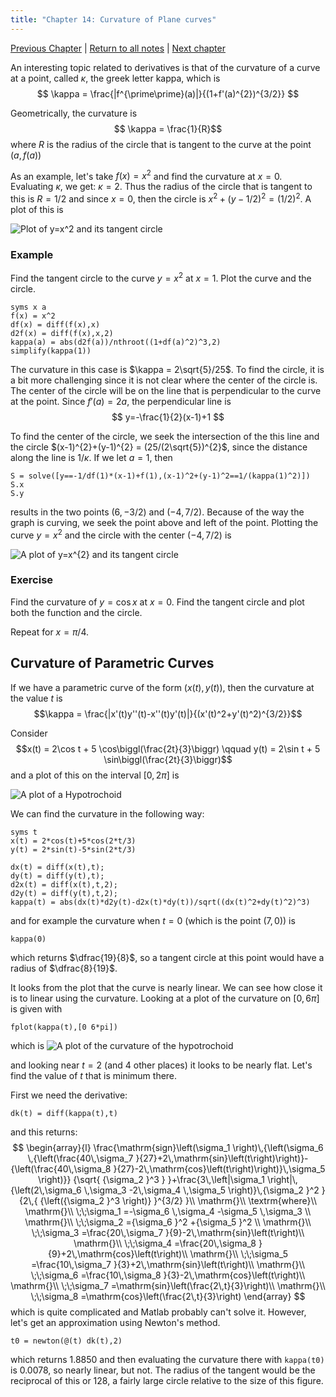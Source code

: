 ```yaml
---
title: "Chapter 14: Curvature of Plane curves"
---
```



[Previous Chapter](ch-13.html) | [Return to all notes](index.html) | [Next chapter](ch-15.html)


An interesting topic related to derivatives is that of the curvature of a curve at a point, called $\kappa$, the greek letter kappa, which is
$$
\kappa = \frac{|f^{\prime\prime}(a)|}{(1+f'(a)^{2})^{3/2}}
$$

Geometrically, the curvature is
$$ \kappa = \frac{1}{R}$$
where $R$ is the radius of the circle that is tangent to the curve at the point $(a,f(a))$

As an example, let's take $f(x)=x^{2}$ and find the curvature at $x=0$.  Evaluating $\kappa$, we get: $\kappa = 2$.  Thus the radius of the circle that is tangent to this is $R=1/2$ and since $x=0$, then the circle is $x^{2}+(y-1/2)^{2} =(1/2)^{2}$.  A plot of this is

![Plot of $y=x^2$ and its tangent circle](images/ch14/plot01.png)

### Example

Find the tangent circle to the curve $y=x^{2}$ at $x=1$.  Plot the curve and the circle.  

```
syms x a
f(x) = x^2
df(x) = diff(f(x),x)
d2f(x) = diff(f(x),x,2)
kappa(a) = abs(d2f(a))/nthroot((1+df(a)^2)^3,2)
simplify(kappa(1))
```


The curvature in this case is $\kappa = 2\sqrt{5}/25$.  To find the circle, it is a bit more challenging since it is not clear where the center of the circle is. The center of the circle will be on the line that is perpendicular to the curve at the point.  Since $f'(a)=2a$, the perpendicular line is
$$ y=-\frac{1}{2}(x-1)+1 $$

To find the center of the circle, we seek the intersection of the this line and the circle $(x-1)^{2}+(y-1)^{2} = (25/(2\sqrt{5})^{2}$, since the distance along the line is $1/\kappa$.  If we let $a=1$, then
```
S = solve([y==-1/df(1)*(x-1)+f(1),(x-1)^2+(y-1)^2==1/(kappa(1)^2)])
S.x
S.y
```

results in the two points $(6,-3/2)$ and $(-4,7/2)$. Because of the way the graph is curving, we seek the point above and left of the point.  Plotting the curve $y=x^{2}$ and the circle with the center $(-4,7/2)$ is

![A plot of $y=x^{2}$ and its tangent circle](images/ch14/plot02.png)

### Exercise

Find the curvature of $y=\cos x$ at $x=0$.  Find the tangent circle and plot both the function and the circle.  

Repeat for $x=\pi/4$.  

<!-- ### A very cool animation of curvature

We can try this for a bunch of values and create an animation:


![](images/ch13/plot04.gif)

Note: to create this, a procedure was written to find the equation of the circle for a given function and point.  Then the animate function of the plots package was used.  The exact code isn't presented, because that would overly simplify the homework. -->

## Curvature of Parametric Curves

If we have a parametric curve of the form $(x(t),y(t))$, then the curvature at the value $t$ is
$$\kappa = \frac{|x'(t)y''(t)-x''(t)y'(t)|}{(x'(t)^2+y'(t)^2)^{3/2}}$$

Consider
$$x(t) = 2\cos t + 5 \cos\biggl(\frac{2t}{3}\biggr) \qquad
y(t) = 2\sin t + 5 \sin\biggl(\frac{2t}{3}\biggr)$$
and a plot of this on the interval $[0,2\pi]$ is

![A plot of a Hypotrochoid](images/ch14/plot03.png)

We can find the curvature in the following way:
```
syms t
x(t) = 2*cos(t)+5*cos(2*t/3)
y(t) = 2*sin(t)-5*sin(2*t/3)

dx(t) = diff(x(t),t);
dy(t) = diff(y(t),t);
d2x(t) = diff(x(t),t,2);
d2y(t) = diff(y(t),t,2);
kappa(t) = abs(dx(t)*d2y(t)-d2x(t)*dy(t))/sqrt((dx(t)^2+dy(t)^2)^3)
```
and for example the curvature when $t=0$ (which is the point $(7,0)$) is
```
kappa(0)
```
which returns $\dfrac{19}{8}$, so a tangent circle at this point would have a radius of $\dfrac{8}{19}$. 

It looks from the plot that the curve is nearly linear.  We can see how close it is to linear using the curvature.  Looking at a plot of the curvature on $[0,6\pi]$ is given with
```
fplot(kappa(t),[0 6*pi])
```
which is
![A plot of the curvature of the hypotrochoid](images/ch14/plot04.png)

and looking near $t=2$ (and 4 other places) it looks to be nearly flat.  Let's find the value of $t$ that is minimum there. 

First we need the derivative:
```
dk(t) = diff(kappa(t),t)
```

and this returns:
$$
\begin{array}{l}
\frac{\mathrm{sign}\left(\sigma_1 \right)\,{\left(\sigma_6 \,{\left(\frac{40\,\sigma_7 }{27}+2\,\mathrm{sin}\left(t\right)\right)}-{\left(\frac{40\,\sigma_8 }{27}-2\,\mathrm{cos}\left(t\right)\right)}\,\sigma_5 \right)}} {\sqrt{ {\sigma_2 }^3 } }+\frac{3\,\left|\sigma_1 \right|\,{\left(2\,\sigma_6 \,\sigma_3 -2\,\sigma_4 \,\sigma_5 \right)}\,{\sigma_2 }^2 }{2\,{ {\left({\sigma_2 }^3 \right)} }^{3/2} }\\
\mathrm{}\\
\textrm{where}\\
\mathrm{}\\
\;\;\sigma_1 =-\sigma_6 \,\sigma_4 -\sigma_5 \,\sigma_3 \\
\mathrm{}\\
\;\;\sigma_2 ={\sigma_6 }^2 +{\sigma_5 }^2 \\
\mathrm{}\\
\;\;\sigma_3 =\frac{20\,\sigma_7 }{9}-2\,\mathrm{sin}\left(t\right)\\
\mathrm{}\\
\;\;\sigma_4 =\frac{20\,\sigma_8 }{9}+2\,\mathrm{cos}\left(t\right)\\
\mathrm{}\\
\;\;\sigma_5 =\frac{10\,\sigma_7 }{3}+2\,\mathrm{sin}\left(t\right)\\
\mathrm{}\\
\;\;\sigma_6 =\frac{10\,\sigma_8 }{3}-2\,\mathrm{cos}\left(t\right)\\
\mathrm{}\\
\;\;\sigma_7 =\mathrm{sin}\left(\frac{2\,t}{3}\right)\\
\mathrm{}\\
\;\;\sigma_8 =\mathrm{cos}\left(\frac{2\,t}{3}\right)
\end{array}
$$
which is quite complicated and Matlab probably can't solve it. However, let's get an approximation using Newton's method. 
```
t0 = newton(@(t) dk(t),2)
```
which returns 1.8850 and then evaluating the curvature there with `kappa(t0)` is 0.0078, so nearly linear, but not.  The radius of the tangent would be the reciprocal of this or 128, a fairly large circle relative to the size of this figure.  
